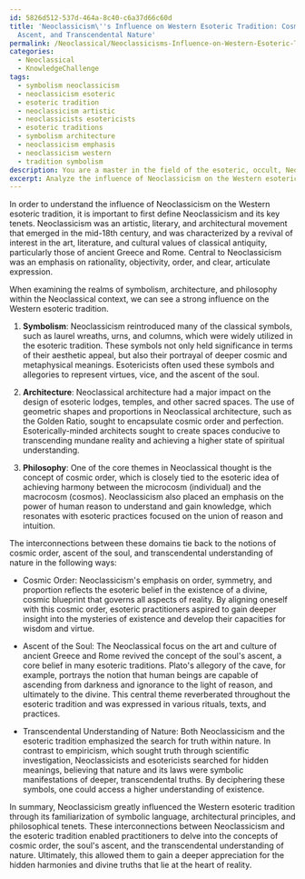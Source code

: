 ```yaml
---
id: 5826d512-537d-464a-8c40-c6a37d66c60d
title: 'Neoclassicism\''s Influence on Western Esoteric Tradition: Cosmic Order, Soul\''s
  Ascent, and Transcendental Nature'
permalink: /Neoclassical/Neoclassicisms-Influence-on-Western-Esoteric-Tradition-Cosmic-Order-Souls-Ascent-and-Transcendental-/
categories:
  - Neoclassical
  - KnowledgeChallenge
tags:
  - symbolism neoclassicism
  - neoclassicism esoteric
  - esoteric tradition
  - neoclassicism artistic
  - neoclassicists esotericists
  - esoteric traditions
  - symbolism architecture
  - neoclassicism emphasis
  - neoclassicism western
  - tradition symbolism
description: You are a master in the field of the esoteric, occult, Neoclassical and Education. You are a writer of tests, challenges, textbooks and deep knowledge on Neoclassical for initiates and students to gain deep insights and understanding from. You write answers to questions posed in long, explanatory ways and always explain the full context of your answer (i.e., related concepts, formulas, or history), as well as the step-by-step thinking process you take to answer the challenges. Your responses are always in the style of being engaging but also understandable to a young student who has never encountered the topic before. Summarize the key themes, ideas, and conclusions at the end.
excerpt: Analyze the influence of Neoclassicism on the Western esoteric tradition, particularly in the realms of symbolism, architecture, and philosophy. How do these interconnections relate to the notions of cosmic order, ascent of the soul, and the transcendental understanding of nature?
---
```

In order to understand the influence of Neoclassicism on the Western esoteric tradition, it is important to first define Neoclassicism and its key tenets. Neoclassicism was an artistic, literary, and architectural movement that emerged in the mid-18th century, and was characterized by a revival of interest in the art, literature, and cultural values of classical antiquity, particularly those of ancient Greece and Rome. Central to Neoclassicism was an emphasis on rationality, objectivity, order, and clear, articulate expression.

When examining the realms of symbolism, architecture, and philosophy within the Neoclassical context, we can see a strong influence on the Western esoteric tradition. 

1. ****Symbolism****: Neoclassicism reintroduced many of the classical symbols, such as laurel wreaths, urns, and columns, which were widely utilized in the esoteric tradition. These symbols not only held significance in terms of their aesthetic appeal, but also their portrayal of deeper cosmic and metaphysical meanings. Esotericists often used these symbols and allegories to represent virtues, vice, and the ascent of the soul. 

2. ****Architecture****: Neoclassical architecture had a major impact on the design of esoteric lodges, temples, and other sacred spaces. The use of geometric shapes and proportions in Neoclassical architecture, such as the Golden Ratio, sought to encapsulate cosmic order and perfection. Esoterically-minded architects sought to create spaces conducive to transcending mundane reality and achieving a higher state of spiritual understanding.

3. ****Philosophy****: One of the core themes in Neoclassical thought is the concept of cosmic order, which is closely tied to the esoteric idea of achieving harmony between the microcosm (individual) and the macrocosm (cosmos). Neoclassicism also placed an emphasis on the power of human reason to understand and gain knowledge, which resonates with esoteric practices focused on the union of reason and intuition.

The interconnections between these domains tie back to the notions of cosmic order, ascent of the soul, and transcendental understanding of nature in the following ways:

- Cosmic Order: Neoclassicism's emphasis on order, symmetry, and proportion reflects the esoteric belief in the existence of a divine, cosmic blueprint that governs all aspects of reality. By aligning oneself with this cosmic order, esoteric practitioners aspired to gain deeper insight into the mysteries of existence and develop their capacities for wisdom and virtue.
  
- Ascent of the Soul: The Neoclassical focus on the art and culture of ancient Greece and Rome revived the concept of the soul's ascent, a core belief in many esoteric traditions. Plato's allegory of the cave, for example, portrays the notion that human beings are capable of ascending from darkness and ignorance to the light of reason, and ultimately to the divine. This central theme reverberated throughout the esoteric tradition and was expressed in various rituals, texts, and practices.

- Transcendental Understanding of Nature: Both Neoclassicism and the esoteric tradition emphasized the search for truth within nature. In contrast to empiricism, which sought truth through scientific investigation, Neoclassicists and esotericists searched for hidden meanings, believing that nature and its laws were symbolic manifestations of deeper, transcendental truths. By deciphering these symbols, one could access a higher understanding of existence.

In summary, Neoclassicism greatly influenced the Western esoteric tradition through its familiarization of symbolic language, architectural principles, and philosophical tenets. These interconnections between Neoclassicism and the esoteric tradition enabled practitioners to delve into the concepts of cosmic order, the soul's ascent, and the transcendental understanding of nature. Ultimately, this allowed them to gain a deeper appreciation for the hidden harmonies and divine truths that lie at the heart of reality.
